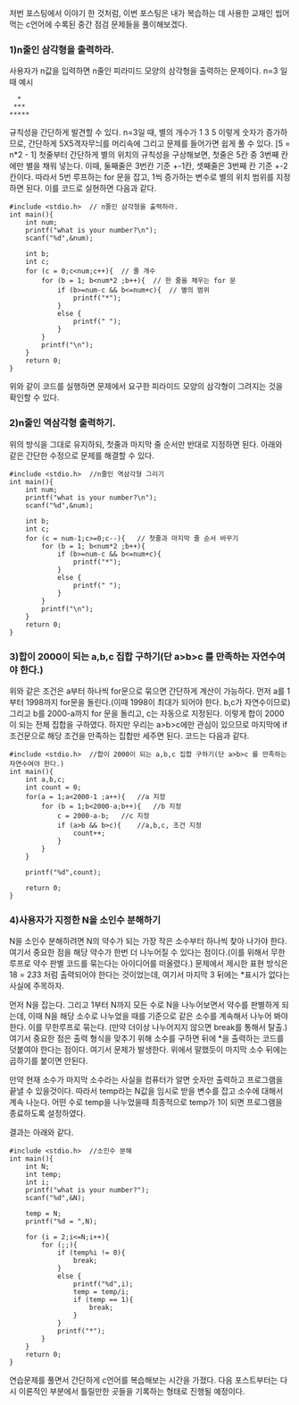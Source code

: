 저번 포스팅에서 이야기 한 것처럼, 이번 포스팅은 내가 복습하는 데 사용한 교재인 씹어먹는 c언어에 수록된 중간 점검 문제들을 풀이해보겠다.

### 1)n줄인 삼각형을 출력하라.
사용자가 n값을 입력하면 n줄인 피라미드 모양의 삼각형을 출력하는 문제이다.
n=3 일때 예시
```
  *
 ***
*****
```
규칙성을 간단하게 발견할 수 있다. n=3일 때, 별의 개수가 1 3 5 이렇게 숫자가 증가하므로, 간단하게 5X5격자무늬를 머리속에 그리고 문제를 들어가면 쉽게 풀 수 있다. [5 = n*2 - 1]
첫줄부터 간단하게 별의 위치의 규칙성을 구상해보면, 첫줄은 5칸 중 3번째 칸에만 별을 채워 넣는다. 이때, 둘째줄은 3번칸 기준 +-1칸, 셋째줄은 3번째 칸 기준 +-2칸이다.
따라서 5번 루프하는 for 문을 잡고, 1씩 증가하는 변수로 별의 위치 범위를 지정하면 된다.
이를 코드로 실현하면 다음과 같다.
```
#include <stdio.h>  // n줄인 삼각형을 출력하라.
int main(){
    int num;
    printf("what is your number?\n");
    scanf("%d",&num);

    int b;
    int c;
    for (c = 0;c<num;c++){	// 줄 개수
        for (b = 1; b<num*2 ;b++){	// 한 줄을 채우는 for 문
            if (b>=num-c && b<=num+c){	// 별의 범위
                printf("*");
            }
            else {
                printf(" ");
            }
        }
        printf("\n");
    }
    return 0;
}
```
위와 같이 코드를 실행하면 문제에서 요구한 피라미드 모양의 삼각형이 그려지는 것을 확인할 수 있다.

### 2)n줄인 역삼각형 출력하기.
위의 방식을 그대로 유지하되, 첫줄과 마지막 줄 순서만 반대로 지정하면 된다.
아래와 같은 간단한 수정으로 문제를 해결할 수 있다.

```
#include <stdio.h>  //n줄인 역삼각형 그리기
int main(){
    int num;
    printf("what is your number?\n");
    scanf("%d",&num);

    int b;
    int c;
    for (c = num-1;c>=0;c--){	// 첫줄과 마지막 줄 순서 바꾸기
        for (b = 1; b<num*2 ;b++){
            if (b>=num-c && b<=num+c){
                printf("*");
            }
            else {
                printf(" ");
            }
        }
        printf("\n");
    }
    return 0;
}
```

### 3)합이 2000이 되는 a,b,c 집합 구하기(단 a>b>c 를 만족하는 자연수여야 한다.)

위와 같은 조건은 a부터 하나씩 for문으로 묶으면 간단하게 계산이 가능하다.
먼저 a를 1부터 1998까지 for문을 돌린다.(이때 1998이 최대가 되어야 한다. b,c가 자연수이므로) 그리고 b를 2000-a까지 for 문을 돌리고, c는 자동으로 지정된다.
이렇게 합이 2000이 되는 전체 집합을 구하였다. 하지만 우리는 a>b>c에만 관심이 있으므로 마지막에 if 조건문으로 해당 조건을 만족하는 집합만 세주면 된다.
코드는 다음과 같다.
```
#include <stdio.h>  //합이 2000이 되는 a,b,c 집합 구하기(단 a>b>c 를 만족하는 자연수여야 한다.)
int main(){
    int a,b,c;
    int count = 0;
    for(a = 1;a<2000-1 ;a++){	//a 지정
        for (b = 1;b<2000-a;b++){	//b 지정
            c = 2000-a-b;	//c 지정
            if (a>b && b>c){	//a,b,c, 조건 지정
                count++;
            }
        }
    }

    printf("%d",count);

    return 0;
}
```

### 4)사용자가 지정한 N을 소인수 분해하기
N을 소인수 분해하려면 N의 약수가 되는 가장 작은 소수부터 하나씩 찾아 나가야 한다.
여기서 중요한 점을 해당 약수가 한번 더 나누어질 수 있다는 점이다.(이를 위해서 무한 루프로 약수 판별 코드를 묶는다는 아이디어를 떠올렸다.)
문제에서 제시한 표현 방식은 18 = 2*3*3 처럼 출력되어야 한다는 것이었는데, 여기서 마지막 3 뒤에는 *표시가 없다는 사실에 주목하자.

먼저 N을 잡는다. 그리고 1부터 N까지 모든 수로 N을 나누어보면서 약수를 판별하게 되는데, 이때 N을 해당 소수로 나누었을 때를 기준으로 같은 소수를 계속해서 나누어 봐야 한다. 이를 무한루프로 묶는다. (만약 더이상 나누어지지 않으면 break를 통해서 탈출.)
여기서 중요한 점은 출력 형식을 맞추기 위해 소수를 구하면 뒤에 *을 출력하는 코드를 덧붙여야 한다는 점이다. 여기서 문제가 발생한다. 위에서 말했듯이 마지막 소수 뒤에는 곱하기를 붙이면 안된다.

만약 현재 소수가 마지막 소수라는 사실을 컴퓨터가 알면 숫자만 출력하고 프로그램을 끝낼 수 있을것이다. 따라서 temp라는 N값을 임시로 받을 변수를 잡고 소수에 대해서 계속 나눈다. 어떤 수로 temp을 나누었을때 최종적으로 temp가 1이 되면 프로그램을 종료하도록 설정하였다.

결과는 아래와 같다.
```
#include <stdio.h>  //소인수 분해
int main(){
    int N;
    int temp;
    int i;
    printf("what is your number?");
    scanf("%d",&N);

    temp = N;
    printf("%d = ",N);

    for (i = 2;i<=N;i++){
        for (;;){ 
            if (temp%i != 0){
                break;
            }
            else {
                printf("%d",i);
                temp = temp/i;
                if (temp == 1){
                    break;
                }
            }
            printf("*");
        }
    }
    return 0;
}
```

연습문제를 풀면서 간단하게 c언어를 복습해보는 시간을 가졌다. 다음 포스트부터는 다시 이론적인 부분에서 틀릴만한 곳들을 기록하는 형태로 진행될 예정이다.